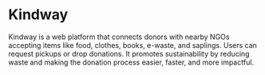 # Kindway
Kindway is a web platform that connects donors with nearby NGOs accepting items like food, clothes, books, e-waste, and saplings. Users can request pickups or drop donations. It promotes sustainability by reducing waste and making the donation process easier, faster, and more impactful.
